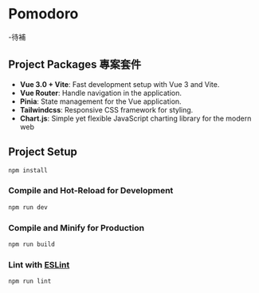 # Pomodoro

-待補

## Project Packages 專案套件

- **Vue 3.0 + Vite**: Fast development setup with Vue 3 and Vite.
- **Vue Router**: Handle navigation in the application.
- **Pinia**: State management for the Vue application.
- **Tailwindcss**: Responsive CSS framework for styling.
- **Chart.js**: Simple yet flexible JavaScript charting library for the modern web

## Project Setup

```sh
npm install
```

### Compile and Hot-Reload for Development

```sh
npm run dev
```

### Compile and Minify for Production

```sh
npm run build
```

### Lint with [ESLint](https://eslint.org/)

```sh
npm run lint
```
